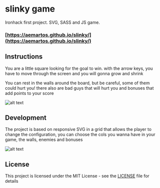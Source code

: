 # slinky game

Ironhack first project. SVG, SASS and JS game.
### [https://aemartos.github.io/slinky/](https://aemartos.github.io/slinky/)

## Instructions

You are a little square looking for the goal to win.
with the arrow keys, you have to move through the screen and you will gonna grow and shrink

You can rest in the walls around the board, but be careful, some of them could hurt you!
there also are bad guys that will hurt you and bonuses that add points to your score

![alt text](https://raw.githubusercontent.com/aemartos/slinky/master/img/slinky.png)

## Development

The project is based on responsive SVG in a grid that allows the player to change the configuration, you can choose the cols you wanna have in your game, the walls, enemies and bonuses

![alt text](https://raw.githubusercontent.com/aemartos/slinky/master/img/slinky-grid.png)

## License

This project is licensed under the MIT License - see the [LICENSE](LICENSE) file for details
